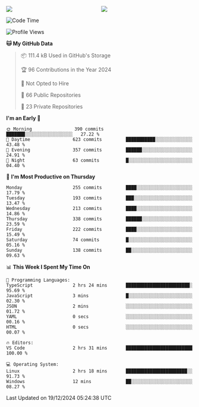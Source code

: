 <p style="display:flex;align-items:center;column-gap:0.5rem;" align="center">
  <img style="flex-grow:1;align-self:stretch;object-fit:cover;"  src ="https://github-readme-stats.vercel.app/api?username=gnoluv9x&show_icons=true&count_private=true&theme=chartreuse-dark&hide_border=true">
  <img style="flex-grow:1;align-self:stretch;object-fit:cover;"src ="https://github-readme-stats.vercel.app/api/top-langs/?username=gnoluv9x&layout=compact&hide_border=true&theme=chartreuse-dark&&langs_count=6&hide=jupyter%20notebook,tex,css,php&exclude_repo=Pacman-AI">
</p>

<!--START_SECTION:waka-->
![Code Time](http://img.shields.io/badge/Code%20Time-958%20hrs%2053%20mins-blue)

![Profile Views](http://img.shields.io/badge/Profile%20Views-0-blue)

**🐱 My GitHub Data** 

> 📦 111.4 kB Used in GitHub's Storage 
 > 
> 🏆 96 Contributions in the Year 2024
 > 
> 🚫 Not Opted to Hire
 > 
> 📜 66 Public Repositories 
 > 
> 🔑 23 Private Repositories 
 > 
**I'm an Early 🐤** 

```text
🌞 Morning                390 commits         ███████░░░░░░░░░░░░░░░░░░   27.22 % 
🌆 Daytime                623 commits         ███████████░░░░░░░░░░░░░░   43.48 % 
🌃 Evening                357 commits         ██████░░░░░░░░░░░░░░░░░░░   24.91 % 
🌙 Night                  63 commits          █░░░░░░░░░░░░░░░░░░░░░░░░   04.40 % 
```
📅 **I'm Most Productive on Thursday** 

```text
Monday                   255 commits         ████░░░░░░░░░░░░░░░░░░░░░   17.79 % 
Tuesday                  193 commits         ███░░░░░░░░░░░░░░░░░░░░░░   13.47 % 
Wednesday                213 commits         ████░░░░░░░░░░░░░░░░░░░░░   14.86 % 
Thursday                 338 commits         ██████░░░░░░░░░░░░░░░░░░░   23.59 % 
Friday                   222 commits         ████░░░░░░░░░░░░░░░░░░░░░   15.49 % 
Saturday                 74 commits          █░░░░░░░░░░░░░░░░░░░░░░░░   05.16 % 
Sunday                   138 commits         ██░░░░░░░░░░░░░░░░░░░░░░░   09.63 % 
```


📊 **This Week I Spent My Time On** 

```text
💬 Programming Languages: 
TypeScript               2 hrs 24 mins       ████████████████████████░   95.69 % 
JavaScript               3 mins              █░░░░░░░░░░░░░░░░░░░░░░░░   02.30 % 
JSON                     2 mins              ░░░░░░░░░░░░░░░░░░░░░░░░░   01.72 % 
YAML                     0 secs              ░░░░░░░░░░░░░░░░░░░░░░░░░   00.16 % 
HTML                     0 secs              ░░░░░░░░░░░░░░░░░░░░░░░░░   00.07 % 

🔥 Editors: 
VS Code                  2 hrs 31 mins       █████████████████████████   100.00 % 

💻 Operating System: 
Linux                    2 hrs 18 mins       ███████████████████████░░   91.73 % 
Windows                  12 mins             ██░░░░░░░░░░░░░░░░░░░░░░░   08.27 % 
```


 Last Updated on 19/12/2024 05:24:38 UTC
<!--END_SECTION:waka-->

